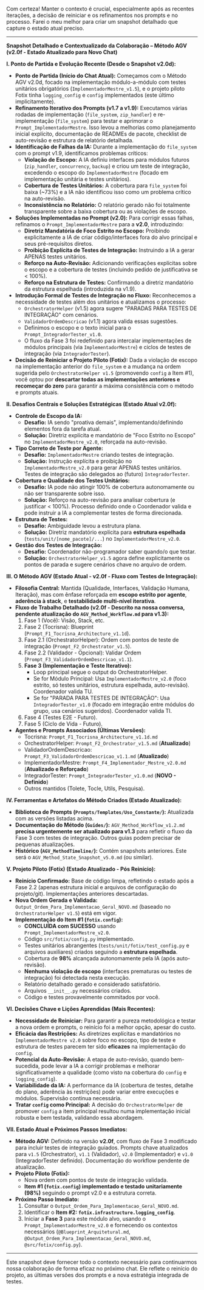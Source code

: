 Com certeza! Manter o contexto é crucial, especialmente após as recentes iterações, a decisão de reiniciar e os refinamentos nos prompts e no processo. Farei o meu melhor para criar um snapshot detalhado que capture o estado atual preciso.

---

**Snapshot Detalhado e Contextualizado da Colaboração – Método AGV (v2.0f - Estado Atualizado para Novo Chat)**

**I. Ponto de Partida e Evolução Recente (Desde o Snapshot v2.0d):**

*   **Ponto de Partida (Início do Chat Atual):** Começamos com o Método AGV v2.0d, focado na implementação módulo-a-módulo com testes unitários obrigatórios (`ImplementadorMestre_v1.5`), e o projeto piloto Fotix tinha `logging_config` e `config` implementados (este último implicitamente).
*   **Refinamento Iterativo dos Prompts (v1.7 a v1.9):** Executamos várias rodadas de implementação (`file_system`, `zip_handler`) e re-implementação (`file_system`) para testar e aprimorar o `Prompt_ImplementadorMestre`. Isso levou a melhorias como planejamento inicial explícito, documentação de READMEs de pacote, checklist de auto-revisão e estrutura de relatório detalhada.
*   **Identificação de Falhas da IA:** Durante a implementação do `file_system` com o prompt v1.9, identificamos problemas críticos:
    *   **Violação de Escopo:** A IA definiu interfaces para módulos futuros (`zip_handler`, `concurrency`, `backup`) e criou um teste de integração, excedendo o escopo do `ImplementadorMestre` (focado em implementação unitária e testes unitários).
    *   **Cobertura de Testes Unitários:** A cobertura para `file_system` foi baixa (~73%) e a IA não identificou isso como um problema crítico na auto-revisão.
    *   **Inconsistência no Relatório:** O relatório gerado não foi totalmente transparente sobre a baixa cobertura ou as violações de escopo.
*   **Soluções Implementadas no Prompt (v2.0):** Para corrigir essas falhas, refinamos o `Prompt_ImplementadorMestre` para a **v2.0**, introduzindo:
    *   **Diretriz Mandatória de Foco Estrito no Escopo:** Proibindo explicitamente a IA de criar código/interfaces fora do alvo principal e seus pré-requisitos diretos.
    *   **Proibição Explícita de Testes de Integração:** Instruindo a IA a gerar APENAS testes unitários.
    *   **Reforço na Auto-Revisão:** Adicionando verificações explícitas sobre o escopo e a cobertura de testes (incluindo pedido de justificativa se < 100%).
    *   **Reforço na Estrutura de Testes:** Confirmando a diretriz mandatório da estrutura espelhada (introduzida na v1.9).
*   **Introdução Formal de Testes de Integração no Fluxo:** Reconhecemos a necessidade de testes além dos unitários e atualizamos o processo:
    *   `OrchestratorHelper` (v1.5) agora sugere "PARADAS PARA TESTES DE INTEGRAÇÃO" com cenários.
    *   `ValidadorOrdemDescricao` (v1.1) agora valida essas sugestões.
    *   Definimos o escopo e o texto inicial para o `Prompt_IntegradorTester_v1.0`.
    *   O fluxo da Fase 3 foi redefinido para intercalar implementações de módulos principais (via `ImplementadorMestre`) e ciclos de testes de integração (via `IntegradorTester`).
*   **Decisão de Reiniciar o Projeto Piloto (Fotix):** Dada a violação de escopo na implementação anterior do `file_system` e a mudança na ordem sugerida pelo `OrchestratorHelper v1.5` (promovendo `config` a Item #1), você optou por **descartar todas as implementações anteriores e recomeçar do zero** para garantir a máxima consistência com o método e prompts atuais.

**II. Desafios Centrais e Soluções Estratégicas (Estado Atual v2.0f):**

*   **Controle de Escopo da IA:**
    *   **Desafio:** IA sendo "proativa demais", implementando/definindo elementos fora da tarefa atual.
    *   **Solução:** Diretriz explícita e mandatório de "Foco Estrito no Escopo" no `ImplementadorMestre_v2.0`, reforçada na auto-revisão.
*   **Tipo Correto de Teste por Agente:**
    *   **Desafio:** `ImplementadorMestre` criando testes de integração.
    *   **Solução:** Instrução explícita e proibição no `ImplementadorMestre_v2.0` para gerar APENAS testes unitários. Testes de integração são delegados ao (futuro) `IntegradorTester`.
*   **Cobertura e Qualidade dos Testes Unitários:**
    *   **Desafio:** IA pode não atingir 100% de cobertura autonomamente ou não ser transparente sobre isso.
    *   **Solução:** Reforço na auto-revisão para analisar cobertura (e justificar < 100%). Processo definido onde o Coordenador valida e pode instruir a IA a complementar testes de forma direcionada.
*   **Estrutura de Testes:**
    *   **Desafio:** Ambiguidade levou a estrutura plana.
    *   **Solução:** Diretriz mandatório explícita para **estrutura espelhada** (`tests/unit/[nome_pacote]/...`) no `ImplementadorMestre_v2.0`.
*   **Gestão dos Testes de Integração:**
    *   **Desafio:** Coordenador não-programador saber quando/o que testar.
    *   **Solução:** `OrchestratorHelper_v1.5` agora define explicitamente os pontos de parada e sugere cenários chave no arquivo de ordem.

**III. O Método AGV (Estado Atual - v2.0f - Fluxo com Testes de Integração):**

*   **Filosofia Central:** Mantida (Qualidade, Interfaces, Validação Humana, Iteração), mas com ênfase reforçada em **escopo estrito por agente**, **aderência à stack**, e **testabilidade multi-nível iterativa**.
*   **Fluxo de Trabalho Detalhado (v2.0f - Descrito na nossa conversa, pendente atualização do `AGV_Method_Workflow.md` para v1.3):**
    1.  Fase 1 (Você): Visão, Stack, etc.
    2.  Fase 2 (Tocrisna): Blueprint (`Prompt_F1_Tocrisna_Architecture_v1.1d`).
    3.  Fase 2.1 (OrchestratorHelper): Ordem com pontos de teste de integração (`Prompt_F2_Orchestrator_v1.5`).
    4.  Fase 2.2 (Validador - Opcional): Validar Ordem (`Prompt_F3_ValidadorOrdemDescricao_v1.1`).
    5.  **Fase 3 (Implementação e Teste Iterativo):**
        *   Loop principal segue o output do OrchestratorHelper.
        *   Se for Módulo Principal: Usa `ImplementadorMestre_v2.0` (foco estrito, só testes unitários, estrutura espelhada, auto-revisão). Coordenador valida TU.
        *   Se for "PARADA PARA TESTES DE INTEGRAÇÃO": Usa `IntegradorTester_v1.0` (focado em integração entre módulos do grupo, usa cenários sugeridos). Coordenador valida TI.
    6.  Fase 4 (Testes E2E - Futuro).
    7.  Fase 5 (Ciclo de Vida - Futuro).
*   **Agentes e Prompts Associados (Últimas Versões):**
    *   Tocrisna: `Prompt_F1_Tocrisna_Architecture_v1.1d.md`
    *   OrchestratorHelper: `Prompt_F2_Orchestrator_v1.5.md` (**Atualizado**)
    *   ValidadorOrdemDescricao: `Prompt_F3_ValidadorOrdemDescricao_v1.1.md` (**Atualizado**)
    *   ImplementadorMestre: `Prompt_F4_Implementador_Mestre_v2.0.md` (**Atualizado e Reforçado**)
    *   IntegradorTester: `Prompt_IntegradorTester_v1.0.md` (**NOVO - Definido**)
    *   Outros mantidos (Tolete, Tocle, Utils, Pesquisa).

**IV. Ferramentas e Artefatos do Método Criados (Estado Atualizado):**

*   **Biblioteca de Prompts (`Prompts/Templates/Uso_Constante/`):** Atualizada com as versões listadas acima.
*   **Documentação do Método (`Guides/`):** `AGV_Method_Workflow_v1.2.md` **precisa urgentemente ser atualizado para v1.3** para refletir o fluxo da Fase 3 com testes de integração. Outros guias podem precisar de pequenas atualizações.
*   **Histórico (`AGV_MethodTimeline/`):** Contém snapshots anteriores. Este será o `AGV_Method_State_Snapshot_v5.0.md` (ou similar).

**V. Projeto Piloto (Fotix) (Estado Atualizado - Pós Reinício):**

*   **Reinício Confirmado:** Base de código limpa, refletindo o estado após a Fase 2.2 (apenas estrutura inicial e arquivos de configuração do projeto/git). Implementações anteriores descartadas.
*   **Nova Ordem Gerada e Validada:** `Output_Ordem_Para_Implementacao_Geral_NOVO.md` (baseado no `OrchestratorHelper v1.5`) está em vigor.
*   **Implementação do Item #1 (`fotix.config`):**
    *   **CONCLUÍDA com SUCESSO** usando `Prompt_ImplementadorMestre_v2.0`.
    *   Código `src/fotix/config.py` implementado.
    *   Testes unitários abrangentes (`tests/unit/fotix/test_config.py` e arquivos auxiliares) criados seguindo a **estrutura espelhada**.
    *   Cobertura de **98%** alcançada autonomamente pela IA (após auto-revisão).
    *   **Nenhuma violação de escopo** (interfaces prematuras ou testes de integração) foi detectada nesta execução.
    *   Relatório detalhado gerado e considerado satisfatório.
    *   Arquivos `__init__.py` necessários criados.
    *   Código e testes provavelmente commitados por você.

**VI. Decisões Chave e Lições Aprendidas (Mais Recentes):**

*   **Necessidade de Reiniciar:** Para garantir a pureza metodológica e testar a nova ordem e prompts, o reinício foi a melhor opção, apesar do custo.
*   **Eficácia das Restrições:** As diretrizes explícitas e mandatórios no `ImplementadorMestre v2.0` sobre foco no escopo, tipo de teste e estrutura de testes parecem ter sido **eficazes** na implementação do `config`.
*   **Potencial da Auto-Revisão:** A etapa de auto-revisão, quando bem-sucedida, pode levar a IA a corrigir problemas e melhorar significativamente a qualidade (como visto na cobertura do `config` e `logging_config`).
*   **Variabilidade da IA:** A performance da IA (cobertura de testes, detalhe do plano, aderência às restrições) pode variar entre execuções e módulos. Supervisão continua necessária.
*   **Tratar `config` como Principal:** A decisão do `OrchestratorHelper` de promover `config` a item principal resultou numa implementação inicial robusta e bem testada, validando essa abordagem.

**VII. Estado Atual e Próximos Passos Imediatos:**

*   **Método AGV:** Definido na versão **v2.0f**, com fluxo de Fase 3 modificado para incluir testes de integração guiados. Prompts chave atualizados para `v1.5` (Orchestrator), `v1.1` (Validador), `v2.0` (Implementador) e `v1.0` (IntegradorTester definido). Documentação do workflow pendente de atualização.
*   **Projeto Piloto (Fotix):**
    *   Nova ordem com pontos de teste de integração validada.
    *   **Item #1 (`fotix.config`) implementado e testado unitariamente (98%)** seguindo o prompt v2.0 e a estrutura correta.
*   **Próximo Passo Imediato:**
    1.  Consultar o `Output_Ordem_Para_Implementacao_Geral_NOVO.md`.
    2.  Identificar o **Item #2: `fotix.infrastructure.logging_config`**.
    3.  Iniciar a **Fase 3** para este módulo alvo, usando o `Prompt_ImplementadorMestre_v2.0` e fornecendo os contextos necessários (`@Blueprint_Arquitetural.md`, `@Output_Ordem_Para_Implementacao_Geral_NOVO.md`, `@src/fotix/config.py`).

---

Este snapshot deve fornecer todo o contexto necessário para continuarmos nossa colaboração de forma eficaz no próximo chat. Ele reflete o reinício do projeto, as últimas versões dos prompts e a nova estratégia integrada de testes.